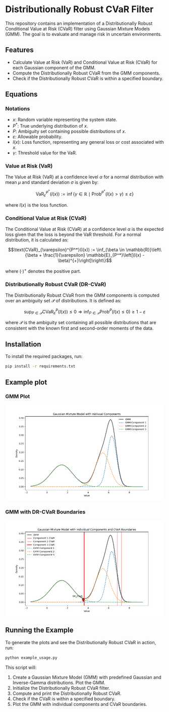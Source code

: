 # Distributionally Robust CVaR Filter

This repository contains an implementation of a Distributionally Robust Conditional Value at Risk (CVaR) filter using Gaussian Mixture Models (GMM). The goal is to evaluate and manage risk in uncertain environments.

## Features
- Calculate Value at Risk (VaR) and Conditional Value at Risk (CVaR) for each Gaussian component of the GMM.
- Compute the Distributionally Robust CVaR from the GMM components.
- Check if the Distributionally Robust CVaR is within a specified boundary.

## Equations

### Notations
- $x$: Random variable representing the system state.
- $P^*$: True underlying distribution of $x$.
- $P$: Ambiguity set containing possible distributions of $x$.
- $\varepsilon$: Allowable probability.
- $l(x)$: Loss function, representing any general loss or cost associated with $x$.
- $\gamma$: Threshold value for the VaR.

### Value at Risk (VaR)
The Value at Risk (VaR) at a confidence level $\alpha$ for a normal distribution with mean $\mu$ and standard deviation $\sigma$ is given by:

```math
\text{VaR}_{\varepsilon}^{P^*}(l(x)) := \inf\{\gamma \in \mathbb{R} \mid \text{Prob}^{P^*}(l(x) > \gamma) \leq \varepsilon\}
```

where $l(x)$ is the loss function.


### Conditional Value at Risk (CVaR)
The Conditional Value at Risk (CVaR) at a confidence level $\alpha$ is the expected loss given that the loss is beyond the VaR threshold. For a normal distribution, it is calculated as:

```math
\text{CVaR}_{\varepsilon}^{P^*}(l(x)) := \inf_{\beta \in \mathbb{R}}\left\{\beta + \frac{1}{\varepsilon} \mathbb{E}_{P^*}\left[(l(x) - \beta)^{+}\right]\right\}
```

where $(\cdot)^{+}$ denotes the positive part.


### Distributionally Robust CVaR (DR-CVaR)
The Distributionally Robust CVaR from the GMM components is computed over an ambiguity set $\mathcal{P}$ of distributions. It is defined as:

```math
\sup_{P \in \mathcal{P}} \text{CVaR}_{\varepsilon}^{P}(l(x)) \leq 0 \Rightarrow \inf_{P \in \mathcal{P}} \text{Prob}^{P}(l(x) \leq 0) \geq 1 - \varepsilon
```

where $\mathcal{P}$ is the ambiguity set containing all possible distributions that are consistent with the known first and second-order moments of the data.



## Installation

To install the required packages, run:
```bash
pip install -r requirements.txt
```


## Example plot

### GMM Plot
![GMM Plot](image/gmm_plot.png)

### GMM with DR-CVaR Boundaries
![GMM with CVaR Boundaries](image/gmm_cvar_plot.png)


## Running the Example
To generate the plots and see the Distributionally Robust CVaR in action, run:
```bash
python example_usage.py
```
This script will:

1. Create a Gaussian Mixture Model (GMM) with predefined Gaussian and Inverse-Gamma distributions.
Plot the GMM.
2. Initialize the Distributionally Robust CVaR filter.
3. Compute and print the Distributionally Robust CVaR.
4. Check if the CVaR is within a specified boundary.
5. Plot the GMM with individual components and CVaR boundaries.






